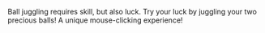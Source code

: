 Ball juggling requires skill, but also luck. Try your luck by juggling your two precious balls! A unique mouse-clicking experience!
